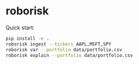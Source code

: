 # roborisk

Quick start:

```bash
pip install -e .
roborisk ingest --tickers AAPL,MSFT,SPY
roborisk var --portfolio data/portfolio.csv
roborisk explain --portfolio data/portfolio.csv
```
